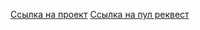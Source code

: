 [Ссылка на проект](https://disk.yandex.ru/d/jw8UPV5iemNqGg)
[Ссылка на пул реквест](https://github.com/Tanya1231/movies-explorer-frontend/pull/2)
